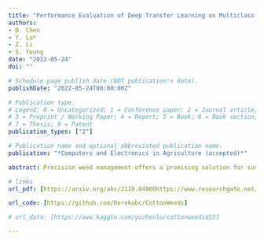 ```yaml
---
title: "Performance Evaluation of Deep Transfer Learning on Multiclass Identification of Common Weed Species in Cotton Production Systems"
authors: 
- D. Chen
- Y. Lu* 
- Z. Li
- S. Young
date: "2022-05-24"
doi: ""

# Schedule page publish date (NOT publication's date).
publishDate: "2022-05-24T00:00:00Z"

# Publication type.
# Legend: 0 = Uncategorized; 1 = Conference paper; 2 = Journal article;
# 3 = Preprint / Working Paper; 4 = Report; 5 = Book; 6 = Book section;
# 7 = Thesis; 8 = Patent
publication_types: ["2"]

# Publication name and optional abbreviated publication name.
publication: "*Computers and Electronics in Agriculture (accepted)*"

abstract: Precision weed management offers a promising solution for sustainable cropping systems through the use of chemical-reduced/non-chemical robotic weeding techniques, which apply suitable control tactics to individual weeds. Therefore, accurate identification of weed species plays a crucial role in such systems to enable precise, individualized weed treatment. Despite recent progress, the development of a robust weed identification and localization system in the presence of unstructured field conditions remains a serious challenge, requiring supervised modeling using large volumes of annotated data. This paper makes a first comprehensive evaluation of deep transfer learning (DTL) for identifying common weed species specific to cotton (Gossypium hirsutum L.) production systems in southern United States. A new dataset for weed identification was created, consisting of 5187 color images of 15 weed classes collected under natural lighting conditions and at varied weed growth stages, in cotton fields (primarily in Mississippi and North Carolina) during the 2020 and 2021 field seasons. We evaluated 35 state-of-the-art deep learning models through transfer learning with repeated holdout validations and established an extensive benchmark for the considered weed identification task. DTL achieved high classification accuracy of F1 scores exceeding 95%, requiring reasonably short training time (less than 2.5 hours) across models. ResNext101 achieved the best F1-score of 98.93 ± 0.34% whereas 10 out of the 35 models achieved F1 scores exceeding 98.0%. However, the performance on minority weed classes with few training samples was less satisfactory for models trained with a conventional, unweighted cross entropy loss function. To address this issue, a weighted cross entropy loss function was adopted, which achieved substantially improved accuracies for minority weed classes (e.g., the F1-scores for Xception and MnasNet on the Spurred Anoda weed increased from 48% to 90% and 50% to 82%, respectively). Furthermore, a deep learning-based cosine similarity metrics was employed to analyze the similarity among weed classes, assisting in the interpretation of classifications. Both the codes (https://github.com/Derekabc/CottonWeeds) for model benchmarking and the weed dataset (https://www.kaggle.com/yuzhenlu/cottonweedid15) of this study are made publicly available, which expect to be a valuable resource for future research in weed identification and beyond.

# links
url_pdf: [https://arxiv.org/abs/2110.04960https://www.researchgate.net/publication/360910153_Performance_evaluation_of_deep_transfer_learning_on_multi-class_identification_of_common_weed_species_in_cotton_production_systems]

url_code: [https://github.com/Derekabc/CottonWeeds]

# url_data: [https://www.kaggle.com/yuzhenlu/cottonweedid15]

---
```

